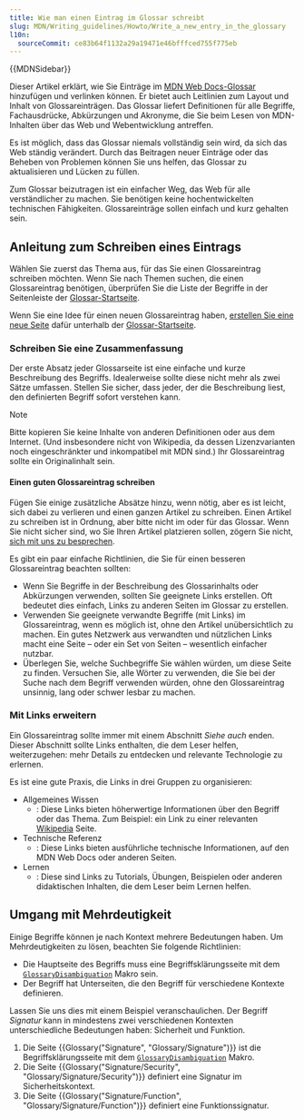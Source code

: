 ```yaml
---
title: Wie man einen Eintrag im Glossar schreibt
slug: MDN/Writing_guidelines/Howto/Write_a_new_entry_in_the_glossary
l10n:
  sourceCommit: ce83b64f1132a29a19471e46bfffced755f775eb
---
```


{{MDNSidebar}}

Dieser Artikel erklärt, wie Sie Einträge im [MDN Web Docs-Glossar](/de/docs/Glossary) hinzufügen und verlinken können. Er bietet auch Leitlinien zum Layout und Inhalt von Glossareinträgen. Das Glossar liefert Definitionen für alle Begriffe, Fachausdrücke, Abkürzungen und Akronyme, die Sie beim Lesen von MDN-Inhalten über das Web und Webentwicklung antreffen.

Es ist möglich, dass das Glossar niemals vollständig sein wird, da sich das Web ständig verändert. Durch das Beitragen neuer Einträge oder das Beheben von Problemen können Sie uns helfen, das Glossar zu aktualisieren und Lücken zu füllen.

Zum Glossar beizutragen ist ein einfacher Weg, das Web für alle verständlicher zu machen. Sie benötigen keine hochentwickelten technischen Fähigkeiten. Glossareinträge sollen einfach und kurz gehalten sein.

## Anleitung zum Schreiben eines Eintrags

Wählen Sie zuerst das Thema aus, für das Sie einen Glossareintrag schreiben möchten. Wenn Sie nach Themen suchen, die einen Glossareintrag benötigen, überprüfen Sie die Liste der Begriffe in der Seitenleiste der [Glossar-Startseite](/de/docs/Glossary).

Wenn Sie eine Idee für einen neuen Glossareintrag haben, [erstellen Sie eine neue Seite](/de/docs/MDN/Writing_guidelines/Howto/Creating_moving_deleting#creating_pages) dafür unterhalb der [Glossar-Startseite](https://github.com/mdn/content/tree/main/files/en-us/glossary).

### Schreiben Sie eine Zusammenfassung

Der erste Absatz jeder Glossarseite ist eine einfache und kurze Beschreibung des Begriffs. Idealerweise sollte diese nicht mehr als zwei Sätze umfassen. Stellen Sie sicher, dass jeder, der die Beschreibung liest, den definierten Begriff sofort verstehen kann.

> [!NOTE]
> Bitte kopieren Sie keine Inhalte von anderen Definitionen oder aus dem Internet.
> (Und insbesondere nicht von Wikipedia, da dessen Lizenzvarianten noch eingeschränkter und inkompatibel mit MDN sind.) Ihr Glossareintrag sollte ein Originalinhalt sein.

#### Einen guten Glossareintrag schreiben

Fügen Sie einige zusätzliche Absätze hinzu, wenn nötig, aber es ist leicht, sich dabei zu verlieren und einen ganzen Artikel zu schreiben. Einen Artikel zu schreiben ist in Ordnung, aber bitte nicht im oder für das Glossar. Wenn Sie nicht sicher sind, wo Sie Ihren Artikel platzieren sollen, zögern Sie nicht, [sich mit uns zu besprechen](/de/docs/MDN/Community/Discussions).

Es gibt ein paar einfache Richtlinien, die Sie für einen besseren Glossareintrag beachten sollten:

- Wenn Sie Begriffe in der Beschreibung des Glossarinhalts oder Abkürzungen verwenden, sollten Sie geeignete Links erstellen. Oft bedeutet dies einfach, Links zu anderen Seiten im Glossar zu erstellen.
- Verwenden Sie geeignete verwandte Begriffe (mit Links) im Glossareintrag, wenn es möglich ist, ohne den Artikel unübersichtlich zu machen. Ein gutes Netzwerk aus verwandten und nützlichen Links macht eine Seite – oder ein Set von Seiten – wesentlich einfacher nutzbar.
- Überlegen Sie, welche Suchbegriffe Sie wählen würden, um diese Seite zu finden. Versuchen Sie, alle Wörter zu verwenden, die Sie bei der Suche nach dem Begriff verwenden würden, ohne den Glossareintrag unsinnig, lang oder schwer lesbar zu machen.

### Mit Links erweitern

Ein Glossareintrag sollte immer mit einem Abschnitt _Siehe auch_ enden. Dieser Abschnitt sollte Links enthalten, die dem Leser helfen, weiterzugehen: mehr Details zu entdecken und relevante Technologie zu erlernen.

Es ist eine gute Praxis, die Links in drei Gruppen zu organisieren:

- Allgemeines Wissen
  - : Diese Links bieten höherwertige Informationen über den Begriff oder das Thema. Zum Beispiel: ein Link zu einer relevanten [Wikipedia](https://en.wikipedia.org/) Seite.
- Technische Referenz
  - : Diese Links bieten ausführliche technische Informationen, auf den MDN Web Docs oder anderen Seiten.
- Lernen
  - : Diese sind Links zu Tutorials, Übungen, Beispielen oder anderen didaktischen Inhalten, die dem Leser beim Lernen helfen.

## Umgang mit Mehrdeutigkeit

Einige Begriffe können je nach Kontext mehrere Bedeutungen haben. Um Mehrdeutigkeiten zu lösen, beachten Sie folgende Richtlinien:

- Die Hauptseite des Begriffs muss eine Begriffsklärungsseite mit dem [`GlossaryDisambiguation`](https://github.com/mdn/yari/blob/main/kumascript/macros/GlossaryDisambiguation.ejs) Makro sein.
- Der Begriff hat Unterseiten, die den Begriff für verschiedene Kontexte definieren.

Lassen Sie uns dies mit einem Beispiel veranschaulichen. Der Begriff _Signatur_ kann in mindestens zwei verschiedenen Kontexten unterschiedliche Bedeutungen haben: Sicherheit und Funktion.

1. Die Seite {{Glossary("Signature", "Glossary/Signature")}} ist die Begriffsklärungsseite mit dem [`GlossaryDisambiguation`](https://github.com/mdn/yari/blob/main/kumascript/macros/GlossaryDisambiguation.ejs) Makro.
2. Die Seite {{Glossary("Signature/Security", "Glossary/Signature/Security")}} definiert eine Signatur im Sicherheitskontext.
3. Die Seite {{Glossary("Signature/Function", "Glossary/Signature/Function")}} definiert eine Funktionssignatur.
